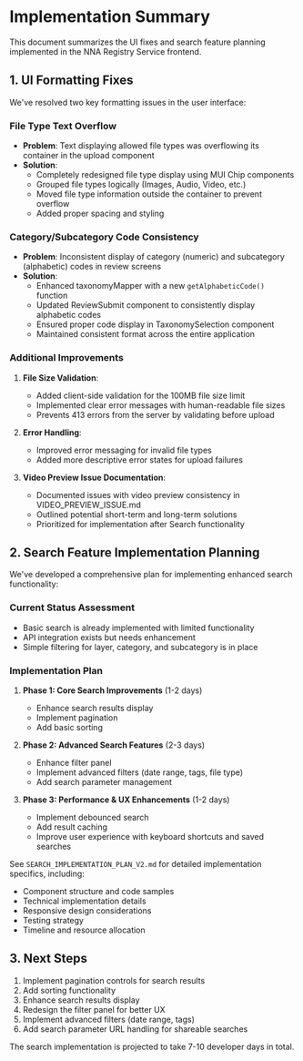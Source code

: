 # Implementation Summary

This document summarizes the UI fixes and search feature planning implemented in the NNA Registry Service frontend.

## 1. UI Formatting Fixes

We've resolved two key formatting issues in the user interface:

### File Type Text Overflow

- **Problem**: Text displaying allowed file types was overflowing its container in the upload component
- **Solution**: 
  - Completely redesigned file type display using MUI Chip components
  - Grouped file types logically (Images, Audio, Video, etc.)
  - Moved file type information outside the container to prevent overflow
  - Added proper spacing and styling

### Category/Subcategory Code Consistency

- **Problem**: Inconsistent display of category (numeric) and subcategory (alphabetic) codes in review screens
- **Solution**:
  - Enhanced taxonomyMapper with a new `getAlphabeticCode()` function
  - Updated ReviewSubmit component to consistently display alphabetic codes
  - Ensured proper code display in TaxonomySelection component
  - Maintained consistent format across the entire application

### Additional Improvements

1. **File Size Validation**:
   - Added client-side validation for the 100MB file size limit
   - Implemented clear error messages with human-readable file sizes
   - Prevents 413 errors from the server by validating before upload

2. **Error Handling**:
   - Improved error messaging for invalid file types
   - Added more descriptive error states for upload failures

3. **Video Preview Issue Documentation**:
   - Documented issues with video preview consistency in VIDEO_PREVIEW_ISSUE.md
   - Outlined potential short-term and long-term solutions
   - Prioritized for implementation after Search functionality

## 2. Search Feature Implementation Planning

We've developed a comprehensive plan for implementing enhanced search functionality:

### Current Status Assessment

- Basic search is already implemented with limited functionality
- API integration exists but needs enhancement
- Simple filtering for layer, category, and subcategory is in place

### Implementation Plan

1. **Phase 1: Core Search Improvements** (1-2 days)
   - Enhance search results display
   - Implement pagination
   - Add basic sorting

2. **Phase 2: Advanced Search Features** (2-3 days)
   - Enhance filter panel
   - Implement advanced filters (date range, tags, file type)
   - Add search parameter management

3. **Phase 3: Performance & UX Enhancements** (1-2 days)
   - Implement debounced search
   - Add result caching
   - Improve user experience with keyboard shortcuts and saved searches

See `SEARCH_IMPLEMENTATION_PLAN_V2.md` for detailed implementation specifics, including:
- Component structure and code samples
- Technical implementation details
- Responsive design considerations
- Testing strategy
- Timeline and resource allocation

## 3. Next Steps

1. Implement pagination controls for search results
2. Add sorting functionality
3. Enhance search results display
4. Redesign the filter panel for better UX
5. Implement advanced filters (date range, tags)
6. Add search parameter URL handling for shareable searches

The search implementation is projected to take 7-10 developer days in total.